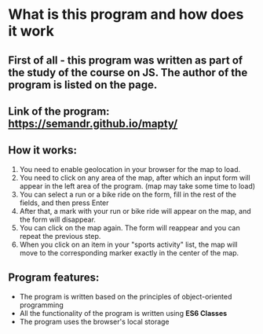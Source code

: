 # What is this program and how does it work

## First of all - this program was written as part of the study of the course on JS. The author of the program is listed on the page.

## Link of the program: https://semandr.github.io/mapty/

## How it works:

1. You need to enable geolocation in your browser for the map to load.
2. You need to click on any area of the map, after which an input form will appear in the left area of the program. (map may take some time to load)
3. You can select a run or a bike ride on the form, fill in the rest of the fields, and then press Enter
4. After that, a mark with your run or bike ride will appear on the map, and the form will disappear.
5. You can click on the map again. The form will reappear and you can repeat the previous step.
6. When you click on an item in your "sports activity" list, the map will move to the corresponding marker exactly in the center of the map.

## Program features:

- The program is written based on the principles of object-oriented programming
- All the functionality of the program is written using **ES6 Classes**
- The program uses the browser's local storage
